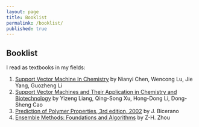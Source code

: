 ```yaml
---
layout: page
title: Booklist
permalink: /booklist/
published: true
---
```


## Booklist

I read as textbooks in my fields:

1. [Support Vector Machine In Chemistry](https://www.amazon.com/Support-Vector-Machine-Chemistry-Nianyi/dp/9812389229) by Nianyi Chen, Wencong Lu, Jie Yang, Guozheng Li
1. [
Support Vector Machines and Their Application in Chemistry and Biotechnology](https://www.crcpress.com/Support-Vector-Machines-and-Their-Application-in-Chemistry-and-Biotechnology/Liang-Xu-Li-Cao/p/book/9781439821275) by Yizeng Liang, Qing-Song Xu, Hong-Dong Li, Dong-Sheng Cao
1. [Prediction of Polymer Properties, 3rd edition, 2002](https://www.crcpress.com/Prediction-of-Polymer-Properties/Bicerano/p/book/9780824708214) by J. Bicerano
1. [Ensemble Methods: Foundations and Algorithms](http://www2.islab.ntua.gr/attachments/article/86/Ensemble%20methods%20-%20Zhou.pdf) by Z-H. Zhou
